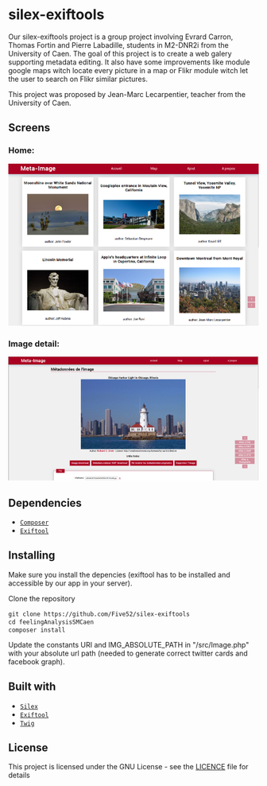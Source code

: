 # silex-exiftools
Our silex-exiftools project is a group project involving Evrard Carron, Thomas Fortin and Pierre Labadille, students in M2-DNR2i from the University of Caen.
The goal of this project is to create a web galery supporting metadata editing. It also have some improvements like module google maps witch locate every picture in a map or Flikr module witch let the user to search on Flikr similar pictures.

This project was proposed by Jean-Marc Lecarpentier, teacher from the University of Caen.

## Screens

### Home:

![](media/screenHome.png)

### Image detail:

![](media/screenDetail.png)

## Dependencies

* [`Composer`](https://getcomposer.org/) 
* [`Exiftool`](http://www.sno.phy.queensu.ca/~phil/exiftool/) 

## Installing

Make sure you install the depencies (exiftool has to be installed and accessible by our app in your server).

Clone the repository
```
git clone https://github.com/Five52/silex-exiftools
cd feelingAnalysisSMCaen
composer install
```

Update the constants URI and IMG_ABSOLUTE_PATH in "/src/Image.php" with your absolute url path (needed to generate correct twitter cards and facebook graph).

## Built with

* [`Silex`](http://silex.sensiolabs.org/)
* [`Exiftool`](http://www.sno.phy.queensu.ca/~phil/exiftool/)
* [`Twig`](http://twig.sensiolabs.org/)


## License

This project is licensed under the GNU License - see the [LICENCE](LICENSE) file for details
